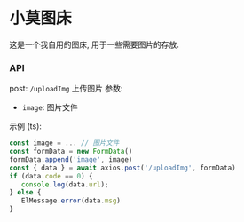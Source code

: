 # 小莫图床

这是一个我自用的图床, 用于一些需要图片的存放.

### API

post: `/uploadImg` 上传图片
参数:
- `image`: 图片文件

示例 (ts):
```ts
const image = ... // 图片文件
const formData = new FormData()
formData.append('image', image)
const { data } = await axios.post('/uploadImg', formData)
if (data.code == 0) {
   console.log(data.url);
} else {
   ElMessage.error(data.msg)
}
```